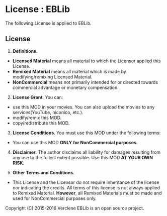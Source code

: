 # License : EBLib

The following License is applied to EBLib.

## License
1. **Definitions**.
  * **Licensed Material** means all material to which the Licensor applied this License.
  * **Remixed Material** means all material which is made by modifying/remixing Licensed Material.
  * **NonCommercial** means not primarily intended for or directed towards commercial advantage or monetary compensation.

2. **License Grant**. You can:
  * use this MOD in your movies. You can also upload the movies to any services(YouTube, niconico, etc.).
  * modify/remix this MOD.
  * copy/redistribute this MOD.

3. **License Conditions**. You must use this MOD under the following terms:
  * You can use this MOD  **ONLY for NonCommercial purposes**.

4. **Disclaimer**. The author disclaims all liability for damages resulting from any use to the fullest extent possible. Use this MOD **AT YOUR OWN RISK**.

5. **Other Terms and Conditions**.
  * This License and the Licensor do not require inheritance of the license nor indicating the credits. All terms of this license is not always applied to Remixed Material. **However**, all Remixed Materials must be made and used for NonCommercial purposes only.
  
Copyright (C) 2015-2016 Verclene
EBLib is an open source project.